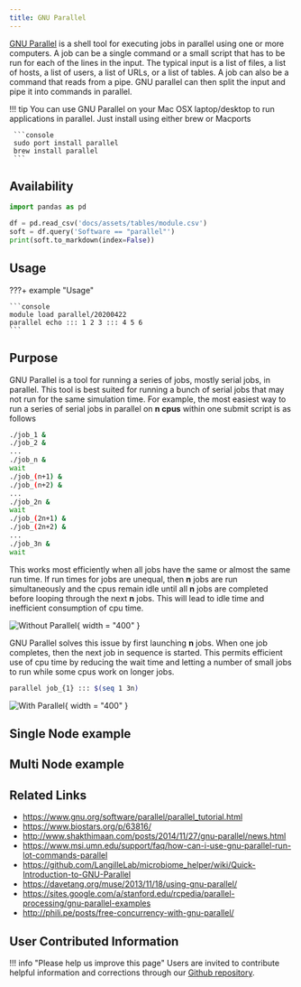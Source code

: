 ```yaml
---
title: GNU Parallel
---
```


[GNU Parallel](https://www.gnu.org/software/parallel/) is a shell tool for executing jobs in parallel using one or more computers. A job can be a single command or a small script that has to be run for each of the lines in the input. The typical input is a list of files, a list of hosts, a list of users, a list of URLs, or a list of tables. A job can also be a command that reads from a pipe. GNU parallel can then split the input and pipe it into commands in parallel.

!!! tip
     You can use GNU Parallel on your Mac OSX laptop/desktop to run applications in parallel. Just install using either brew or Macports

     ```console
     sudo port install parallel
     brew install parallel
     ```


## Availability

```python exec="on"
import pandas as pd

df = pd.read_csv('docs/assets/tables/module.csv')
soft = df.query('Software == "parallel"')
print(soft.to_markdown(index=False))
```


## Usage

???+ example "Usage"

    ```console
    module load parallel/20200422
    parallel echo ::: 1 2 3 ::: 4 5 6
    ```

## Purpose

GNU Parallel is a tool for running a series of jobs, mostly serial jobs, in parallel. This tool is best suited for running a bunch of serial jobs that may not run for the same simulation time. For example, the most easiest way to run a series of serial jobs in parallel on __n cpus__ within one submit script is as follows

```bash
./job_1 &
./job_2 &
...
./job_n &
wait
./job_(n+1) &
./job_(n+2) &
...
./job_2n &
wait
./job_(2n+1) &
./job_(2n+2) &
...
./job_3n &
wait
```

This works most efficiently when all jobs have the same or almost the same run time. If run times for jobs are unequal, then __n__ jobs are run simultaneously and the cpus remain idle until all __n__ jobs are completed before looping through the next __n__ jobs. This will lead to idle time and inefficient consumption of cpu time.

![Without Parallel](http://i.stack.imgur.com/uH0Dh.png){ width = "400" }

GNU Parallel solves this issue by first launching __n__ jobs. When one job completes, then the next job in sequence is started. This permits efficient use of cpu time by reducing the wait time and letting a number of small jobs to run while some cpus work on longer jobs.

```bash
parallel job_{1} ::: $(seq 1 3n)
```

![With Parallel](http://i.stack.imgur.com/17FsG.png){ width = "400" }

## Single Node example

## Multi Node example





## Related Links
* https://www.gnu.org/software/parallel/parallel_tutorial.html
* https://www.biostars.org/p/63816/
* http://www.shakthimaan.com/posts/2014/11/27/gnu-parallel/news.html
* https://www.msi.umn.edu/support/faq/how-can-i-use-gnu-parallel-run-lot-commands-parallel
* https://github.com/LangilleLab/microbiome_helper/wiki/Quick-Introduction-to-GNU-Parallel
* https://davetang.org/muse/2013/11/18/using-gnu-parallel/
* https://sites.google.com/a/stanford.edu/rcpedia/parallel-processing/gnu-parallel-examples
* http://phili.pe/posts/free-concurrency-with-gnu-parallel/
 

## User Contributed Information

!!! info "Please help us improve this page"
        Users are invited to contribute helpful information and corrections
        through our [Github repository](https://github.com/arcs-njit-edu/Docs/blob/main/CONTRIBUTING.md).


